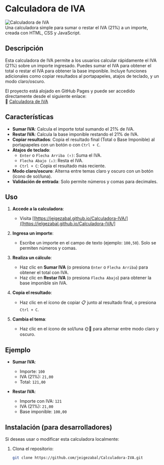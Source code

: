 # Calculadora de IVA

![Calculadora de IVA](https://img.shields.io/badge/IVA-Calculadora-blue)  
Una calculadora simple para sumar o restar el IVA (21%) a un importe, creada con HTML, CSS y JavaScript.

## Descripción

Esta calculadora de IVA permite a los usuarios calcular rápidamente el IVA (21%) sobre un importe ingresado. Puedes sumar el IVA para obtener el total o restar el IVA para obtener la base imponible. Incluye funciones adicionales como copiar resultados al portapapeles, atajos de teclado, y un modo claro/oscuro.

El proyecto está alojado en GitHub Pages y puede ser accedido directamente desde el siguiente enlace:  
🔗 [Calculadora de IVA](https://jeigezabal.github.io/Calculadora-IVA/)

## Características

- **Sumar IVA**: Calcula el importe total sumando el 21% de IVA.
- **Restar IVA**: Calcula la base imponible restando el 21% de IVA.
- **Copiar resultados**: Copia el resultado final (Total o Base Imponible) al portapapeles con un botón o con `Ctrl + C`.
- **Atajos de teclado**:
  - `Enter` o `Flecha Arriba (↑)`: Suma el IVA.
  - `Flecha Abajo (↓)`: Resta el IVA.
  - `Ctrl + C`: Copia el resultado más reciente.
- **Modo claro/oscuro**: Alterna entre temas claro y oscuro con un botón (ícono de sol/luna).
- **Validación de entrada**: Solo permite números y comas para decimales.

## Uso

1. **Accede a la calculadora**:
   - Visita [[https://jeigezabal.github.io/Calculadora-IVA/]([https://jelgezabal.github.io/Calculadora-IVA/]
   
2. **Ingresa un importe**:
   - Escribe un importe en el campo de texto (ejemplo: `100,50`). Solo se permiten números y comas.

3. **Realiza un cálculo**:
   - Haz clic en **Sumar IVA** (o presiona `Enter` o `Flecha Arriba`) para obtener el total con IVA.
   - Haz clic en **Restar IVA** (o presiona `Flecha Abajo`) para obtener la base imponible sin IVA.

4. **Copia el resultado**:
   - Haz clic en el ícono de copiar 📋 junto al resultado final, o presiona `Ctrl + C`.

5. **Cambia el tema**:
   - Haz clic en el ícono de sol/luna 🌞🌙 para alternar entre modo claro y oscuro.

## Ejemplo

- **Sumar IVA**:
  - Importe: `100`
  - IVA (21%): `21,00`
  - Total: `121,00`

- **Restar IVA**:
  - Importe con IVA: `121`
  - IVA (21%): `21,00`
  - Base imponible: `100,00`

## Instalación (para desarrolladores)

Si deseas usar o modificar esta calculadora localmente:

1. Clona el repositorio:
   ```bash
   git clone https://github.com/jeigezabal/Calculadora-IVA.git
